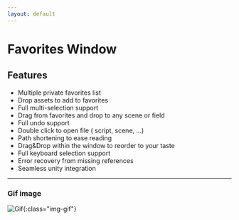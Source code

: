```yaml
---
layout: default
---
```


# Favorites Window

## Features

* Multiple private favorites list
* Drop assets to add to favorites
* Full multi-selection support
* Drag from favorites and drop to any scene or field
* Full undo support
* Double click to open file ( script, scene, ...)
* Path shortening to ease reading
* Drag&Drop within the window to reorder to your taste
* Full keyboard selection support
* Error recovery from missing references
* Seamless unity integration

* * *

### Gif image

![Gif]({{site.url}}/assets/images/demogifs/ErrorHandling-and-Recovery.gif){:class="img-gif"}
